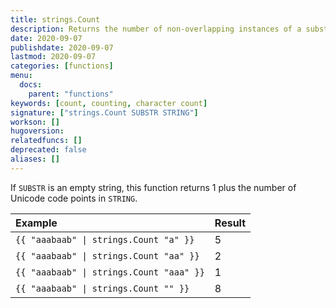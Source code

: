 ```yaml
---
title: strings.Count
description: Returns the number of non-overlapping instances of a substring within a string.
date: 2020-09-07
publishdate: 2020-09-07
lastmod: 2020-09-07
categories: [functions]
menu:
  docs:
    parent: "functions"
keywords: [count, counting, character count]
signature: ["strings.Count SUBSTR STRING"]
workson: []
hugoversion:
relatedfuncs: []
deprecated: false
aliases: []
---
```


If `SUBSTR` is an empty string, this function returns 1 plus the number of Unicode code points in `STRING`.

Example|Result
:--|:--
`{{ "aaabaab" \| strings.Count "a" }}`|5
`{{ "aaabaab" \| strings.Count "aa" }}`|2
`{{ "aaabaab" \| strings.Count "aaa" }}`|1
`{{ "aaabaab" \| strings.Count "" }}`|8
